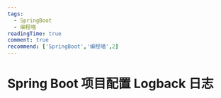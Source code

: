 ```yaml
---
tags:
  - SpringBoot
  - 编程喵
readingTime: true
comment: true
recommend: ['SpringBoot','编程喵',2]
---
```


# Spring Boot 项目配置 Logback 日志
